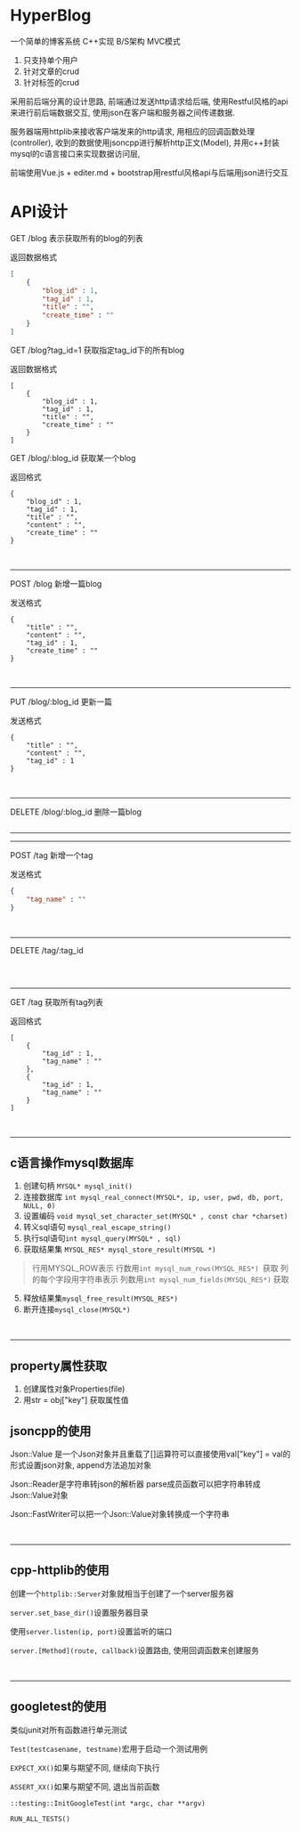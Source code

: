 # HyperBlog

一个简单的博客系统 C++实现 B/S架构 MVC模式

1. 只支持单个用户
2. 针对文章的crud
3. 针对标签的crud

采用前后端分离的设计思路, 前端通过发送http请求给后端, 使用Restful风格的api来进行前后端数据交互, 使用json在客户端和服务器之间传递数据. 

 服务器端用httplib来接收客户端发来的http请求, 用相应的回调函数处理(controller), 收到的数据使用jsoncpp进行解析http正文(Model), 并用c++封装mysql的c语言接口来实现数据访问层,  

前端使用Vue.js + editer.md + bootstrap用restful风格api与后端用json进行交互

# API设计

GET /blog    表示获取所有的blog的列表

返回数据格式

```json
[
    {
    	"blog_id" : 1,
        "tag_id" : 1,
        "title" : "",
        "create_time" : ""
    }
]
```

GET /blog?tag_id=1 获取指定tag_id下的所有blog

返回数据格式

```josn
[
    {
        "blog_id" : 1,
        "tag_id" : 1,
        "title" : "",
        "create_time" : ""
    }
]
```

GET /blog/:blog_id  获取某一个blog

返回格式

```josn
{
    "blog_id" : 1,
    "tag_id" : 1,
    "title" : "",
    "content" : "",
    "create_time" : ""
}
```

<br><hr>

POST  /blog 新增一篇blog

发送格式

```josn
{
    "title" : "",
    "content" : "",
    "tag_id" : 1,
    "create_time" : ""
}
```

<br>

<hr>

PUT  /blog/:blog_id   更新一篇

发送格式

```
{
    "title" : "",
    "content" : "",
    "tag_id" : 1
}
```

<br>

<hr>

DELETE /blog/:blog_id 删除一篇blog

```json

```





<hr><hr>

POST /tag 新增一个tag

发送格式

```json
{
    "tag_name" : ""
}
```

<br>

<hr>

DELETE /tag/:tag_id

```json

```

<br>

<hr>

GET /tag 获取所有tag列表

返回格式

```
[
    {
        "tag_id" : 1,
        "tag_name" : ""
    },
    {
        "tag_id" : 1,
        "tag_name" : ""
    }
]
```

<br><hr>

## c语言操作mysql数据库

1. 创建句柄 `MYSQL* mysql_init()`
2. 连接数据库 `int mysql_real_connect(MYSQL*, ip, user, pwd, db, port, NULL, 0)`
3. 设置编码 `void mysql_set_character_set(MYSQL* , const char *charset)`
4. 转义sql语句 `mysql_real_escape_string()`
5. 执行sql语句`int mysql_query(MYSQL* , sql)`
6. 获取结果集 `MYSQL_RES* mysql_store_result(MYSQL *)`
> 行用MYSQL_ROW表示 行数用`int mysql_num_rows(MYSQL_RES*) `获取
> 列的每个字段用字符串表示 列数用`int mysql_num_fields(MYSQL_RES*)` 获取
5. 释放结果集`mysql_free_result(MYSQL_RES*)`
6. 断开连接`mysql_close(MYSQL*)`

<br><hr>

## property属性获取

1. 创建属性对象Properties(file)
2. 用str = obj["key"] 获取属性值

## jsoncpp的使用

Json::Value 是一个Json对象并且重载了[]运算符可以直接使用val["key"] = val的形式设置json对象, append方法追加对象

Json::Reader是字符串转json的解析器  parse成员函数可以把字符串转成Json::Value对象

Json::FastWriter可以把一个Json::Value对象转换成一个字符串

<br>

<hr>

## cpp-httplib的使用

创建一个`httplib::Server`对象就相当于创建了一个server服务器

`server.set_base_dir()`设置服务器目录

使用`server.listen(ip, port)`设置监听的端口

`server.[Method](route, callback)`设置路由, 使用回调函数来创建服务



<br>

<hr>



## googletest的使用

类似junit对所有函数进行单元测试

`Test(testcasename, testname)`宏用于启动一个测试用例

`EXPECT_XX()`如果与期望不同, 继续向下执行

`ASSERT_XX()`如果与期望不同, 退出当前函数

`::testing::InitGoogleTest(int *argc, char **argv)`

`RUN_ALL_TESTS()`